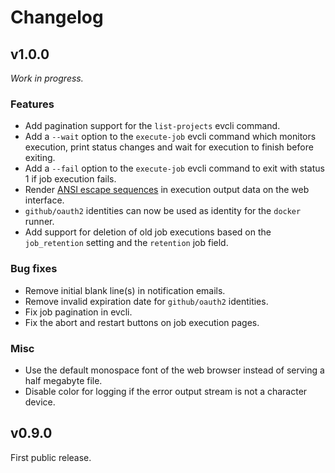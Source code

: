 # Changelog
## v1.0.0
_Work in progress._

### Features
- Add pagination support for the `list-projects` evcli command.
- Add a `--wait` option to the `execute-job` evcli command which monitors
  execution, print status changes and wait for execution to finish before
  exiting.
- Add a `--fail` option to the `execute-job` evcli command to exit with status
  1 if job execution fails.
- Render [ANSI escape
  sequences](https://en.wikipedia.org/wiki/ANSI_escape_code) in execution
  output data on the web interface.
- `github/oauth2` identities can now be used as identity for the `docker`
  runner.
- Add support for deletion of old job executions based on the `job_retention`
  setting and the `retention` job field.

### Bug fixes
- Remove initial blank line(s) in notification emails.
- Remove invalid expiration date for `github/oauth2` identities.
- Fix job pagination in evcli.
- Fix the abort and restart buttons on job execution pages.

### Misc
- Use the default monospace font of the web browser instead of serving a half
  megabyte file.
- Disable color for logging if the error output stream is not a character
  device.

## v0.9.0
First public release.
